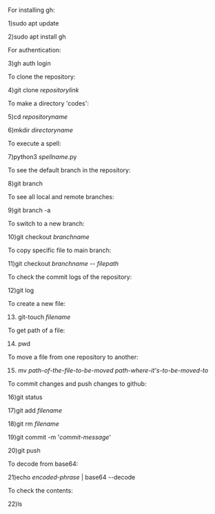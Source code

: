 For installing gh:


1)sudo apt update

2)sudo apt install gh


For authentication:


3)gh auth login


To clone the repository:


4)git clone *repositorylink*


To make a directory 'codes':

5)cd *repositoryname*

6)mkdir *directoryname*

To execute a spell:

7)python3 *spellname*.py


To see the default branch in the repository:

8)git branch


To see all local and remote branches:

9)git branch -a


To switch to a new branch:

10)git checkout *branchname*


To copy specific file to main branch:

11)git checkout *branchname* -- *filepath*


To check the commit logs of the repository:


12)git log


To create a new file:

13) git-touch *filename*

To get path of a file:

14) pwd

To move a file from one repository to another:

15) mv *path-of-the-file-to-be-moved* *path-where-it's-to-be-moved-to*

To commit changes and push changes to github:

16)git status

17)git add *filename*

18)git rm *filename*

19)git commit -m '*commit-message*'

20)git push

To decode from base64:

21)echo *encoded-phrase* | base64 --decode

To check the contents:

22)ls






